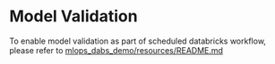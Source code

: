 # Model Validation
To enable model validation as part of scheduled databricks workflow, please refer to [mlops_dabs_demo/resources/README.md](../resources/README.md)

